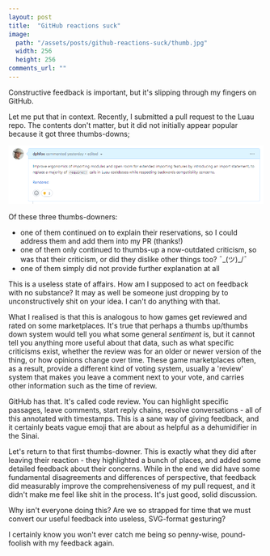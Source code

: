 ```yaml
---
layout: post
title:  "GitHub reactions suck"
image:
  path: "/assets/posts/github-reactions-suck/thumb.jpg"
  width: 256
  height: 256
comments_url: ""
---
```

Constructive feedback is important, but it's slipping through my fingers on
GitHub.

Let me put that in context. Recently, I submitted a pull request to the Luau
repo. The contents don't matter, but it did not initially appear popular because
it got three thumbs-downs;

![Screenshot; GitHub pull request OP comment, with 3 thumbs down reactions](/assets/posts/github-reactions-suck/github-reactions.png)

Of these three thumbs-downers:

- one of them continued on to explain their reservations, so I could address
them and add them into my PR (thanks!)
- one of them only continued to thumbs-up a now-outdated criticism, so was that
their criticism, or did they dislike other things too? ¯\_(ツ)_/¯
- one of them simply did not provide further explanation at all

This is a useless state of affairs. How am I supposed to act on feedback with no
substance? It may as well be someone just dropping by to unconstructively shit
on your idea. I can't do anything with that.

What I realised is that this is analogous to how games get reviewed and rated on
some marketplaces. It's true that perhaps a thumbs up/thumbs down system would
tell you what some general *sentiment* is, but it cannot tell you anything more
useful about that data, such as what specific criticisms exist, whether the
review was for an older or newer version of the thing, or how opinions change
over time. These game marketplaces often, as a result, provide a different kind
of voting system, usually a 'review' system that makes you leave a comment next
to your vote, and carries other information such as the time of review.

GitHub has that. It's called code review. You can highlight specific passages,
leave comments, start reply chains, resolve conversations - all of this
annotated with timestamps. This is a sane way of giving feedback, and it
certainly beats vague emoji that are about as helpful as a dehumidifier in the
Sinai.

Let's return to that first thumbs-downer. This is exactly what they did after
leaving their reaction - they highlighted a bunch of places, and added some
detailed feedback about their concerns. While in the end we did have some
fundamental disagreements and differences of perspective, that feedback did
measurably improve the comprehensiveness of my pull request, and it didn't make
me feel like shit in the process. It's just good, solid discussion.

Why isn't everyone doing this? Are we so strapped for time that we must convert
our useful feedback into useless, SVG-format gesturing?

I certainly know you won't ever catch me being so penny-wise, pound-foolish with
my feedback again.